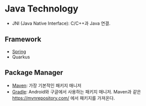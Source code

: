 # Java Technology
- JNI (Java Native Interface): C/C++과 Java 연결.

## Framework
- [Spring](Spring)
- Quarkus

## Package Manager
- [Maven](Maven): 가장 기본적인 패키지 매니저
- [Gradle](Gradle): Android와 구글에서 사용하는 패키지 매니저. Maven과 같은 https://mvnrepository.com/ 에서 패키지를 가져온다.
